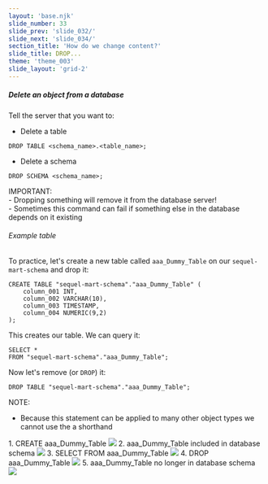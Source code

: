 ```yaml
---
layout: 'base.njk'
slide_number: 33
slide_prev: 'slide_032/'
slide_next: 'slide_034/'
section_title: 'How do we change content?'
slide_title: DROP...
theme: 'theme_003'
slide_layout: 'grid-2'
---
```


<section class="slide__text">

##### Delete an object from a database
Tell the server that you want to: 

- Delete a table
```
DROP TABLE <schema_name>.<table_name>;
```

- Delete a schema
```
DROP SCHEMA <schema_name>;
```

<div class="warning">IMPORTANT:</div>
<div class="warning">- Dropping something will remove it from the database server!</div>
<div class="warning">- Sometimes this command can fail if something else in the database depends on it existing</div>



###### Example table

To practice, let's create a new table called `aaa_Dummy_Table` on our `sequel-mart-schema` and drop it: 

```
CREATE TABLE "sequel-mart-schema"."aaa_Dummy_Table" (
	column_001 INT,
	column_002 VARCHAR(10),
	column_003 TIMESTAMP,
	column_004 NUMERIC(9,2)
);
```

This creates our table.  We can query it:
```
SELECT *
FROM "sequel-mart-schema"."aaa_Dummy_Table";
```

Now let's remove (or `DROP`) it:
```
DROP TABLE "sequel-mart-schema"."aaa_Dummy_Table";
```
NOTE:
- Because this statement can be applied to many other object types we cannot use the a shorthand


</section>

<section class="slide__images">
<caption>1. CREATE aaa_Dummy_Table</caption>
<img src="{{ '../../images/003_DROP_Dummy_Table_CREATE.png' | url }}" />
<caption>2. aaa_Dummy_Table included in database schema</caption>
<img src="{{ '../../images/003_DROP_Dummy_Table_List.png' | url }}" />
<caption>3. SELECT FROM aaa_Dummy_Table</caption>
<img src="{{ '../../images/003_DROP_Dummy_Table_SELECT.png' | url }}" />
<caption>4. DROP aaa_Dummy_Table</caption>
<img src="{{ '../../images/003_DROP_Dummy_Table_DROP.png' | url }}" />
<caption>5. aaa_Dummy_Table no longer in database schema</caption>
<img src="{{ '../../images/003_DROP_Dummy_Table_List_After.png' | url }}" />



</section>
